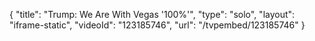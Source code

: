 {
    "title": "Trump: We Are With Vegas '100%'",
    "type": "solo",
    "layout": "iframe-static",
    "videoId": "123185746",
    "url": "\/tvpembed\/123185746"
}
